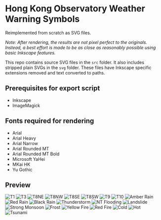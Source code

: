 # Hong Kong Observatory Weather Warning Symbols

Reimplemented from scratch as SVG files.

*Note: After rendering, the results are not pixel perfect to the originals. Instead, a
best effort is made to be as close as reasonably possible using basic Inkscape
features.*

This repo contains source SVG files in the `src` folder. It also includes
stripped plain SVGs in the `svg` folder. These files have Inkscape specific
extensions removed and text converted to paths.

## Prerequisites for export script
* Inkscape
* ImageMagick

## Fonts required for rendering

* Arial
* Arial Heavy
* Arial Narrow
* Arial Rounded MT
* Arial Rounded MT Bold
* Microsoft YaHei
* MKai HK
* Yu Gothic

## Preview
<!--

![T1](svg/T1.svg)
![T3](svg/T3.svg)
![T8NE](svg/T8NE.svg)
![T8NW](svg/T8NW.svg)
![T8SE](svg/T8SE.svg)
![T8SW](svg/T8SW.svg)
![T9](svg/T9.svg)
![T10](svg/T10.svg)
![Amber Rain](svg/rain_a.svg)
![Red Rain](svg/rain_r.svg)
![Black Rain](svg/rain_b.svg)
![Thunderstorm](svg/thunderstorm.svg)
![NT Flooding](svg/nt_flood.svg)
![Landslide](svg/landslide.svg)
![Strong Monsoon](svg/monsoon.svg)
![Frost](svg/frost.svg)
![Yellow Fire](svg/fire_y.svg)
![Red Fire](svg/fire_r.svg)
![Cold](svg/cold.svg)
![Hot](svg/hot.svg)
![Tsunami](svg/tsunami.svg)

-->

![T1](png256/T1.png)
![T3](png256/T3.png)
![T8NE](png256/T8NE.png)
![T8NW](png256/T8NW.png)
![T8SE](png256/T8SE.png)
![T8SW](png256/T8SW.png)
![T9](png256/T9.png)
![T10](png256/T10.png)
![Amber Rain](png256/rain_a.png)
![Red Rain](png256/rain_r.png)
![Black Rain](png256/rain_b.png)
![Thunderstorm](png256/thunderstorm.png)
![NT Flooding](png256/nt_flood.png)
![Landslide](png256/landslide.png)
![Strong Monsoon](png256/monsoon.png)
![Frost](png256/frost.png)
![Yellow Fire](png256/fire_y.png)
![Red Fire](png256/fire_r.png)
![Cold](png256/cold.png)
![Hot](png256/hot.png)
![Tsunami](png256/tsunami.png)
